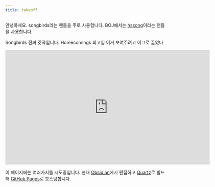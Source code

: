 ```yaml
---
title: takeoff.
---
```

안녕하세요. songbirds라는 핸들을 주로 사용합니다. BOJ에서는 [hssong](https://solved.ac/profile/hssong)이라는 핸들을 사용합니다.

Songbirds 진짜 갓곡입니다. Homecomings 최고임 이거 보여주려고 어그로 끌었다

<iframe width="640" height="360" src="https://www.youtube.com/embed/f8D9-sa2piI" title="Homecomings - Songbirds（Official Music Video）" frameborder="0" allow="accelerometer; autoplay; clipboard-write; encrypted-media; gyroscope; picture-in-picture; web-share" allowfullscreen></iframe>

이 페이지에는 여러가지를 시도중입니다. 현재 [Obsidian](https://obsidian.md)에서 편집하고 [Quartz](https://quartz.jzhao.xyz)로 빌드해 [GitHub Pages](https://pages.github.com)로 호스팅합니다.
